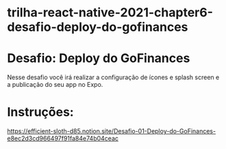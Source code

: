 # trilha-react-native-2021-chapter6-desafio-deploy-do-gofinances

# Desafio: Deploy do GoFinances
Nesse desafio você irá realizar a configuração de ícones e splash screen e a publicação do seu app no Expo.

# Instruções:
https://efficient-sloth-d85.notion.site/Desafio-01-Deploy-do-GoFinances-e8ec2d3cd966497f91fa84e74b04ceac
